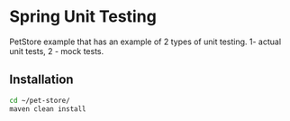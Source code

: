 # Spring Unit Testing

PetStore example that has an example of 2 types of unit testing. 1- actual unit tests, 2 - mock tests.

## Installation
```bash
cd ~/pet-store/
maven clean install
```
